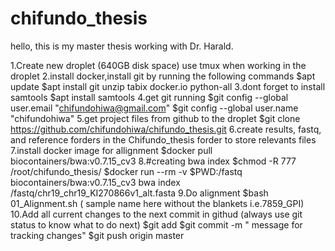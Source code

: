 # chifundo_thesis
hello, this is my master thesis working with Dr. Harald.

1.Create new droplet (640GB disk space)
use tmux when working in the droplet
2.install docker,install git by running the following commands
  $apt update
  $apt install git unzip tabix docker.io python-all
3.dont forget to install samtools 
  $apt install samtools
4.get git running 
  $git config --global user.email "chifundohiwa@gmail.com"
  $git config --global user.name "chifundohiwa"
5.get project files from github to the droplet
  $git clone https://github.com/chifundohiwa/chifundo_thesis.git 
6.create results, fastq, and reference forders in the Chifundo_thesis 
forder to store relevants files 
7.install docker image for allignment
  $docker pull biocontainers/bwa:v0.7.15_cv3 
8.#creating bwa index 
  $chmod -R 777 /root/chifundo_thesis/
  $docker run --rm -v $PWD:/fastq biocontainers/bwa:v0.7.15_cv3 bwa index /fastq/chr19_chr19_KI270866v1_alt.fasta
9.Do alignment
  $bash 01_Alignment.sh ( sample name here without the blankets i.e.7859_GPI)
10.Add all current changes to the next commit in githud (always use git status to know what to do next)
  $git add 
  $git commit -m " message for tracking changes"
  $git push origin master 
